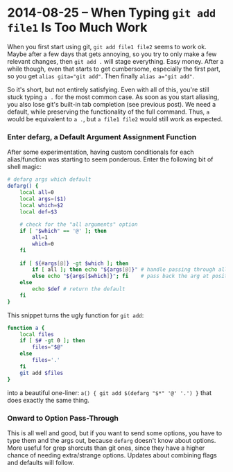 # 2014-08-25 &ndash; When Typing `git add file1` Is Too Much Work

When you first start using git, `git add file1 file2` seems to work ok.
Maybe after a few days that gets annoying, so you try to only make a few relevant changes, then `git add .` will stage everything.
Easy money.
After a while though, even that starts to get cumbersome, especially the first part, so you get `alias gita="git add"`.
Then finally `alias a="git add"`.

So it's short, but not entirely satisfying.
Even with all of this, you're still stuck typing `a .` for the most common case.
As soon as you start aliasing, you also lose git's built-in tab completion (see previous post).
We need a default, while preserving the functionality of the full command.
Thus, `a` would be equivalent to `a .`, but `a file1 file2` would still work as expected.

### Enter defarg, a Default Argument Assignment Function

After some experimentation, having custom conditionals for each alias/function was starting to seem ponderous.
Enter the following bit of shell magic:
```bash
# defarg args which default
defarg() {
	local all=0
	local args=($1)
	local which=$2
	local def=$3
	
	# check for the "all arguments" option
	if [ "$which" == '@' ]; then
		all=1
		which=0
	fi
	
	if [ ${#args[@]} -gt $which ]; then
		if [ all ]; then echo "${args[@]}" # handle passing through all present args
		else echo "${args[$which]}"; fi    # pass back the arg at position "which"
	else
		echo $def # return the default
	fi
}
```
This snippet turns the ugly function for `git add`:
```bash
function a {
	local files
	if [ $# -gt 0 ]; then
		files="$@"
	else
		files='.'
	fi
	git add $files
}
```
into a beautiful one-liner: `a() { git add $(defarg "$*" '@' '.') }` that does exactly the same thing.

### Onward to Option Pass-Through

This is all well and good, but if you want to send some options, you have to type them and the args out, because `defarg` doesn't know about options.
More useful for grep shorcuts than git ones, since they have a higher chance of needing extra/strange options.
Updates about combining flags and defaults will follow.
